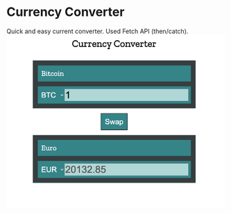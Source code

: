 # Currency Converter
 Quick and easy current converter.
 Used Fetch API (then/catch).
 ![](converter%20menu.png)
